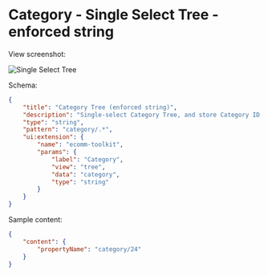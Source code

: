 # Category - Single Select Tree - enforced string

View screenshot:

![Single Select Tree](../media/tree-single.png)

Schema:

```json
{
	"title": "Category Tree (enforced string)",
	"description": "Single-select Category Tree, and store Category ID as string",
	"type": "string",
	"pattern": "category/.*",
	"ui:extension": {
		"name": "ecomm-toolkit",
		"params": {
			"label": "Category",
			"view": "tree",
			"data": "category",
			"type": "string"
		}
	}
}
```

Sample content:

```json
{
	"content": {
		"propertyName": "category/24"
	}
}
```
